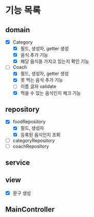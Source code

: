 # 기능 목록
## domain
- [x] Category
    - [x] 필드, 생성자, getter 생성
    - [x] 음식 추가 기능
    - [x] 해당 음식을 가지고 있는지 확인 기능
- [ ] Coach
    - [x] 필드, 생성자, getter 생성
    - [x] 못 먹는 음식 추가 기능
    - [ ] 이름 글자 validate
    - [x] 먹을 수 있는 음식인지 체크 기능

## repository
- [x] foodRepository
    - [x] 필드, 생성자 
    - [x] 등록된 음식인지 조회
- [ ] categoryRepository
- [ ] coachRepository

## service


## view
- [x] 문구 생성


## MainController




